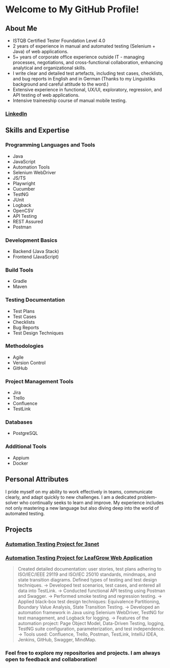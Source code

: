 # Welcome to My GitHub Profile!
## About Me
- ISTQB Certified Tester Foundation Level 4.0
- 2 years of experience in manual and automated testing (Selenium + Java) of web applications.
- 5+ years of corporate office experience outside IT - managing processes, negotiations, and cross-functional collaboration, enhancing analytical and organizational skills.
- I write clear and detailed test artefacts, including test cases, checklists, and bug reports in English and in German (Thanks to my Linguistiks background and careful attitude to the word.)
- Extensive experience in functional, UX/UI, exploratory, regression, and API testing of web applications.
- Intensive traineeship course of manual mobile testing.
### [LinkedIn](https://www.linkedin.com/in/evgeniya-turtschina/)

## Skills and Expertise
### Programming Languages and Tools                                                
- Java
- JavaScript                                  
- Automation Tools
- Selenium WebDriver
- JS/TS
- Playwright                        
- Cucumber
- TestNG                                     
- JUnit
- Logback                                     
- OpenCSV
- API Testing                                 
- REST Assured
- Postman                                     
### Development Basics   
- Backend (Java Stack)
- Frontend (JavaScript)    
### Build Tools 
- Gradle
- Maven
### Testing Documentation
- Test Plans
- Test Cases
- Checklists
- Bug Reports
- Test Design Techniques
### Methodologies
- Agile
- Version Control
- GitHub
### Project Management Tools                                             
- Jira
- Trello                                      
- Confluence
- TestLink
### Databases
- PostgreSQL
### Additional Tools
- Appium
- Docker
## Personal Attributes
I pride myself on my ability to work effectively in teams, communicate clearly, and adapt quickly to new challenges. I am a dedicated problem-solver who continually seeks to learn and improve. My experience includes not only mastering a new language but also diving deep into the world of automated testing.

## Projects
### [Automation Testing Project for 3snet](https://github.com/EvaTurtschin/3snetCO_QA_Automation_Framework.git)

### [Automation Testing Project for LeafGrow Web Application]([https://leafgrow-app-foign.ondigitalocean.app/#/](https://github.com/EvaTurtschin/LeafGrow_QA_TestingProject.git))
> Created detailed documentation: user stories, test plans adhering to ISO/IEC/IEEE 29119 and ISO/IEC 25010 standards, mindmaps, and state transition diagrams.
> Defined types of testing and test design techniques.
> -> Developed test scenarios, test cases, and entered all data into TestLink.
> -> Conducted functional API testing using Postman and Swagger.
> -> Performed smoke testing and regression testing.
> -> Applied black-box test design techniques: Equivalence Partitioning, Boundary Value Analysis, State Transition Testing.
> -> Developed an automation framework in Java using Selenium WebDriver, TestNG for test management, and Logback for logging.
> -> Features of the automation project: Page Object Model, Data-Driven Testing, logging, TestNG suite configuration, parameterization, and test independence.
> -> Tools used: Confluence, Trello, Postman, TestLink, IntelliJ IDEA, Jenkins, GitHub, Swagger, MindMap.
### Feel free to explore my repositories and projects. I am always open to feedback and collaboration!
